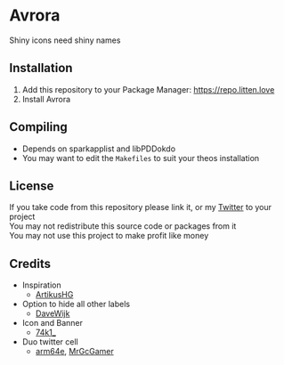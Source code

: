 # Avrora
Shiny icons need shiny names

## Installation
1. Add this repository to your Package Manager: https://repo.litten.love
2. Install Avrora

## Compiling
  - Depends on sparkapplist and libPDDokdo
  - You may want to edit the `Makefiles` to suit your theos installation

## License
If you take code from this repository please link it, or my [Twitter](https://twitter.com/schneelittchen) to your project  
You may not redistribute this source code or packages from it  
You may not use this project to make profit like money

## Credits
  - Inspiration
    - [ArtikusHG](https://twitter.com/ArtikusHG)
  - Option to hide all other labels
    - [DaveWijk](https://twitter.com/DaveWijk)
  - Icon and Banner
    - [74k1_](https://twitter.com/74k1_)
  - Duo twitter cell
    - [arm64e](https://twitter.com/arm64e), [MrGcGamer](https://twitter.com/MrGcGamer)